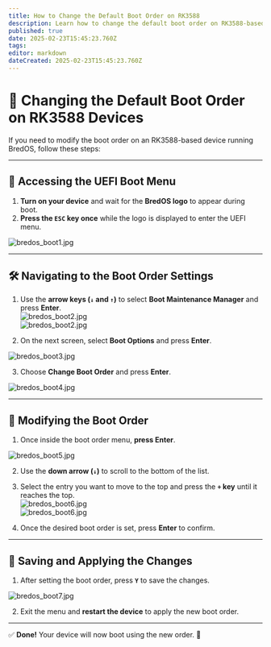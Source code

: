 ```yaml
---
title: How to Change the Default Boot Order on RK3588
description: Learn how to change the default boot order on RK3588-based devices using the UEFI firmware settings
published: true
date: 2025-02-23T15:45:23.760Z
tags:
editor: markdown
dateCreated: 2025-02-23T15:45:23.760Z
---
```


# 🔄 Changing the Default Boot Order on RK3588 Devices

If you need to modify the boot order on an RK3588-based device running BredOS, follow these steps:

---

## 🔹 Accessing the UEFI Boot Menu

1. **Turn on your device** and wait for the **BredOS logo** to appear during boot.
2. **Press the `ESC` key once** while the logo is displayed to enter the UEFI menu.

![bredos_boot1.jpg](/boot_images/bredos_boot1.jpg)

---

## 🛠 Navigating to the Boot Order Settings

1. Use the **arrow keys (`↓` and `↑`)** to select **Boot Maintenance Manager** and press **Enter**.\
  ![bredos_boot2.jpg](/boot_images/bredos_boot2.jpg)\
  ![bredos_boot2.jpg](/boot_images/bredos_boot2.jpg)

2. On the next screen, select **Boot Options** and press **Enter**.

![bredos_boot3.jpg](/boot_images/bredos_boot3.jpg)

3. Choose **Change Boot Order** and press **Enter**.

![bredos_boot4.jpg](/boot_images/bredos_boot4.jpg)

---

## 🔧 Modifying the Boot Order

1. Once inside the boot order menu, **press Enter**.

![bredos_boot5.jpg](/boot_images/bredos_boot5.jpg)

2. Use the **down arrow (`↓`)** to scroll to the bottom of the list.

3. Select the entry you want to move to the top and press the **`+` key** until it reaches the top.\
  ![bredos_boot6.jpg](/boot_images/bredos_boot6.jpg)\
  ![bredos_boot6.jpg](/boot_images/bredos_boot6.jpg)

4. Once the desired boot order is set, press **Enter** to confirm.

---

## 💾 Saving and Applying the Changes

1. After setting the boot order, press **`Y`** to save the changes.

![bredos_boot7.jpg](/boot_images/bredos_boot7.jpg)

2. Exit the menu and **restart the device** to apply the new boot order.

---

✅ **Done!** Your device will now boot using the new order. 🚀
